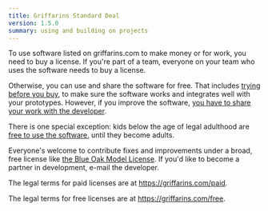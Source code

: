 ```yaml
---
title: Griffarins Standard Deal
version: 1.5.0
summary: using and building on projects
---
```


To use software listed on griffarins.com to make money or for work, you need to buy a license.  If you're part of a team, everyone on your team who uses the software needs to buy a license.

Otherwise, you can use and share the software for free.  That includes [trying before you buy](/free#free-trials), to make sure the software works and integrates well with your prototypes.  However, if you improve the software, [you have to share your work with the developer](/free#share-back).

There is one special exception: kids below the age of legal adulthood are [free to use the software](/free#childrens-projects), until they become adults.

Everyone's welcome to contribute fixes and improvements under a broad, free license like [the Blue Oak Model License](https://blueoakcouncil.org/license/1.0.0).  If you'd like to become a partner in development, e-mail the developer.

The legal terms for paid licenses are at <https://griffarins.com/paid>.

The legal terms for free licenses are at <https://griffarins.com/free>.
